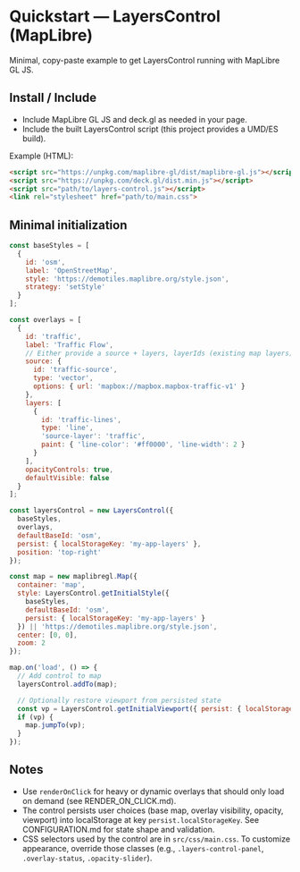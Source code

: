 # Quickstart — LayersControl (MapLibre)

Minimal, copy-paste example to get LayersControl running with MapLibre GL JS.

## Install / Include

- Include MapLibre GL JS and deck.gl as needed in your page.
- Include the built LayersControl script (this project provides a UMD/ES build).

Example (HTML):
```html
<script src="https://unpkg.com/maplibre-gl/dist/maplibre-gl.js"></script>
<script src="https://unpkg.com/deck.gl/dist.min.js"></script>
<script src="path/to/layers-control.js"></script>
<link rel="stylesheet" href="path/to/main.css">
```

## Minimal initialization

```javascript
const baseStyles = [
  {
    id: 'osm',
    label: 'OpenStreetMap',
    style: 'https://demotiles.maplibre.org/style.json',
    strategy: 'setStyle'
  }
];

const overlays = [
  {
    id: 'traffic',
    label: 'Traffic Flow',
    // Either provide a source + layers, layerIds (existing map layers), or renderOnClick
    source: {
      id: 'traffic-source',
      type: 'vector',
      options: { url: 'mapbox://mapbox.mapbox-traffic-v1' }
    },
    layers: [
      {
        id: 'traffic-lines',
        type: 'line',
        'source-layer': 'traffic',
        paint: { 'line-color': '#ff0000', 'line-width': 2 }
      }
    ],
    opacityControls: true,
    defaultVisible: false
  }
];

const layersControl = new LayersControl({
  baseStyles,
  overlays,
  defaultBaseId: 'osm',
  persist: { localStorageKey: 'my-app-layers' },
  position: 'top-right'
});

const map = new maplibregl.Map({
  container: 'map',
  style: LayersControl.getInitialStyle({
    baseStyles,
    defaultBaseId: 'osm',
    persist: { localStorageKey: 'my-app-layers' }
  }) || 'https://demotiles.maplibre.org/style.json',
  center: [0, 0],
  zoom: 2
});

map.on('load', () => {
  // Add control to map
  layersControl.addTo(map);

  // Optionally restore viewport from persisted state
  const vp = LayersControl.getInitialViewport({ persist: { localStorageKey: 'my-app-layers' } });
  if (vp) {
    map.jumpTo(vp);
  }
});
```

## Notes
- Use `renderOnClick` for heavy or dynamic overlays that should only load on demand (see RENDER_ON_CLICK.md).
- The control persists user choices (base map, overlay visibility, opacity, viewport) into localStorage at key `persist.localStorageKey`. See CONFIGURATION.md for state shape and validation.
- CSS selectors used by the control are in `src/css/main.css`. To customize appearance, override those classes (e.g., `.layers-control-panel`, `.overlay-status`, `.opacity-slider`).
